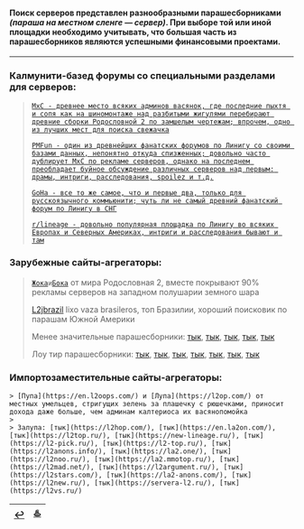 #### Поиск серверов представлен разнообразными парашесборниками *(параша на местном сленге — сервер)*. При выборе той или иной площадки необходимо учитывать, что большая часть из парашесборников являются успешными финансовыми проектами.

---

### Калмунити-базед форумы со специальными разделами для серверов:
> [`MxC - древнее место всяких админов васянок, где последние пыхтя и сопя как на шиномонтаже над разбитыми жигулями перебирают древние сборки Родословной 2 по замшелым чертежам; впрочем, одно из лучших мест для поиска свежачка`](https://maxcheaters.com/forum/270-lineage-ii-private-servers/)
>
> [`PMFun - один из древнейших фанатских форумов по Линигу со своими базами данных, непонятно откуда спизженных; довольно часто дублирует MxC по рекламе серверов, однако на последнем преобладает буйное обсуждение различных серверов над первым: драмы, интриги, расследования, spoilez и т.д.`](https://forum.pmfun.com/viewforum.php?f=14&sid=92183726c4ec2bfbdb416308016b4f6e)
>
> [`GoHa - все то же самое, что и первые два, только для русскоязычного коммьюнити; чуть ли не самый древний фанатский форум по Линигу в СНГ`](https://forums.goha.ru/forumdisplay_82_0_217)
>
> [`r/lineage - довольно популярная площадка по Линигу во всяких Европах и Северных Америках, интриги и расследования бывают и там`](https://www.reddit.com/r/Lineage2/)

### Зарубежные сайты-агрегаторы:
> [`Жока`](https://l2topzone.com/)` и `[`Бока`](https://l2.hopzone.net/login) от мира Родословная 2, вместе покрывают 90% рекламы серверов на западном полушарии земного шара
>
> [L2jbrazil](https://top.l2jbrasil.com/) lixo vaza brasileros, топ Бразилии, хороший поисковик по парашам Южной Америки
> 
> Менее значительные парашесборники: [тык](https://l2network.eu/lineage2/list/), [тык](https://l2servers.com/), [тык](https://l2jtop.com/lineage-2-servers/), [тык](https://topservers200.com/lineage2), [тык](https://l2top.co/)
>
> Лоу тир парашесборники: [тык](https://l2votes.com/index.php), [тык](https://www.arena-top100.com/lineage2-private-servers/), [тык](https://l2.topgameserver.net/lineage), [тык](https://www.top100arena.com/index.php/category/lineage2), [тык](https://serverstoplist.com/lineage2), [тык](http://www.gamingtop100.net/lineage2/), [тык](https://topg.org/lineage2-private-servers/)

### Импортозаместительные сайты-агрегаторы:
```
> [Пупа](https://en.l2oops.com/) и [Лупа](https://l2op.com/) от местных умельцев, стригущих зелень за плашечку с рюшечками, приносит дохода даже больше, чем админам калтериоса их васянопомойка
>
> Залупа: [тык](https://l2hop.com/), [тык](https://en.la2on.com/), [тык](https://l2top.ru/), [тык](https://new-lineage.ru/), [тык](https://l2-pick.ru/), [тык](https://l2-top.ru/), [тык](https://l2anons.info/), [тык](https://la2.one/), [тык](https://l2noo.ru/), [тык](https://la2.mmotop.ru/), [тык](https://l2mad.net/), [тык](https://l2argument.ru/), [тык](https://l2stars.com/), [тык](https://la2-anons.com/), [тык](https://l2new.ru/), [тык](https://servera-l2.ru/), [тык](https://l2vs.ru/)
```

|[↩️](header.md)|[♨️](cooperation.md)|
|:---:|:---:|
